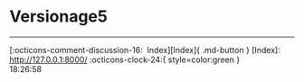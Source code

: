 <!---ID: note-17072023-182658--->
# __Versionage5__
----

[:octicons-comment-discussion-16:&nbsp; Index][Index]{ .md-button }
[Index]: http://127.0.0.1:8000/
:octicons-clock-24:{ style=color:green }  
    18:26:58

